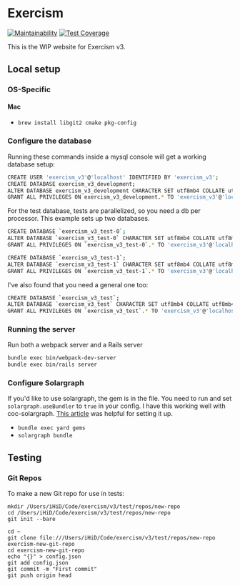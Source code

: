 # Exercism

[![Maintainability](https://api.codeclimate.com/v1/badges/b47ec4d5081d8abb59fa/maintainability)](https://codeclimate.com/github/exercism/v3-website/maintainability)
[![Test Coverage](https://api.codeclimate.com/v1/badges/b47ec4d5081d8abb59fa/test_coverage)](https://codeclimate.com/github/exercism/v3-website/test_coverage)

This is the WIP website for Exercism v3.

## Local setup

### OS-Specific

#### Mac

- `brew install libgit2 cmake pkg-config`

### Configure the database

Running these commands inside a mysql console will get a working database setup:

```bash
CREATE USER 'exercism_v3'@'localhost' IDENTIFIED BY 'exercism_v3';
CREATE DATABASE exercism_v3_development;
ALTER DATABASE exercism_v3_development CHARACTER SET utf8mb4 COLLATE utf8mb4_unicode_ci;
GRANT ALL PRIVILEGES ON exercism_v3_development.* TO 'exercism_v3'@'localhost';
```

For the test database, tests are parallelized, so you need a db per processor. This example sets up two databases.

```bash
CREATE DATABASE `exercism_v3_test-0`;
ALTER DATABASE `exercism_v3_test-0` CHARACTER SET utf8mb4 COLLATE utf8mb4_unicode_ci;
GRANT ALL PRIVILEGES ON `exercism_v3_test-0`.* TO 'exercism_v3'@'localhost';

CREATE DATABASE `exercism_v3_test-1`;
ALTER DATABASE `exercism_v3_test-1` CHARACTER SET utf8mb4 COLLATE utf8mb4_unicode_ci;
GRANT ALL PRIVILEGES ON `exercism_v3_test-1`.* TO 'exercism_v3'@'localhost';
```

I've also found that you need a general one too:

```bash
CREATE DATABASE `exercism_v3_test`;
ALTER DATABASE `exercism_v3_test` CHARACTER SET utf8mb4 COLLATE utf8mb4_unicode_ci;
GRANT ALL PRIVILEGES ON `exercism_v3_test`.* TO 'exercism_v3'@'localhost';
```

### Running the server

Run both a webpack server and a Rails server

```bash
bundle exec bin/webpack-dev-server 
bundle exec bin/rails server
```

### Configure Solargraph

If you'd like to use solargraph, the gem is in the file. You need to run and set `solargraph.useBundler` to `true` in your config. I have this working well with coc-solargraph. [This article](http://blog.jamesnewton.com/setting-up-coc-nvim-for-ruby-development) was helpful for setting it up.

- `bundle exec yard gems`
- `solargraph bundle`

## Testing

### Git Repos

To make a new Git repo for use in tests:

```
mkdir /Users/iHiD/Code/exercism/v3/test/repos/new-repo
cd /Users/iHiD/Code/exercism/v3/test/repos/new-repo
git init --bare

cd ~
git clone file:///Users/iHiD/Code/exercism/v3/test/repos/new-repo exercism-new-git-repo
cd exercism-new-git-repo
echo "{}" > config.json
git add config.json
git commit -m "First commit"
git push origin head
```
